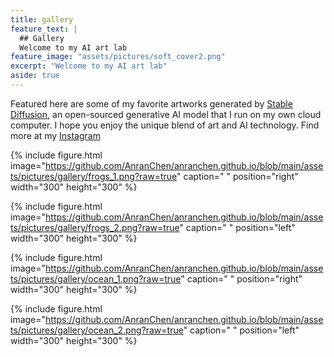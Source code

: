 ```yaml
---
title: gallery
feature_text: |
  ## Gallery
  Welcome to my AI art lab
feature_image: "assets/pictures/soft_cover2.png"
excerpt: "Welcome to my AI art lab"
aside: true
---
```


Featured here are some of my favorite artworks generated by [Stable Diffusion](https://en.wikipedia.org/wiki/Stable_Diffusion), an open-sourced generative AI model that I run on my own cloud computer. I hope you enjoy the unique blend of art and AI technology. Find more at my [Instagram](https://www.instagram.com/anranandychen/?hl=en)

{% include figure.html image="https://github.com/AnranChen/anranchen.github.io/blob/main/assets/pictures/gallery/frogs_1.png?raw=true" caption=" " position="right" width="300" height="300" %}

{% include figure.html image="https://github.com/AnranChen/anranchen.github.io/blob/main/assets/pictures/gallery/frogs_2.png?raw=true" caption=" " position="left" width="300" height="300" %}

{% include figure.html image="https://github.com/AnranChen/anranchen.github.io/blob/main/assets/pictures/gallery/ocean_1.png?raw=true" caption=" " position="right" width="300" height="300" %}

{% include figure.html image="https://github.com/AnranChen/anranchen.github.io/blob/main/assets/pictures/gallery/ocean_2.png?raw=true" caption=" " position="left" width="300" height="300" %}





